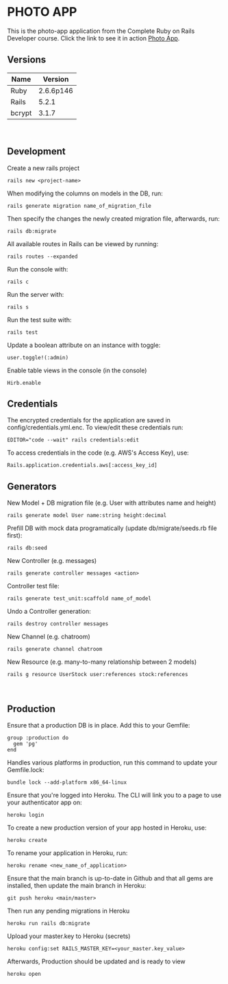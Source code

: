 # PHOTO APP

This is the photo-app application from the Complete Ruby on Rails Developer course. Click the link to see it in action [Photo App]().

## Versions

| Name             | Version                |
|------------------|------------------------|
| Ruby             | 2.6.6p146              |
| Rails            | 5.2.1                  |
| bcrypt           | 3.1.7                  |
&nbsp;

## Development

Create a new rails project

```console
rails new <project-name>
```

When modifying the columns on models in the DB, run:

```console
rails generate migration name_of_migration_file
```

Then specify the changes the newly created migration file, afterwards, run:

```console
rails db:migrate
```

All available routes in Rails can be viewed by running:

```console
rails routes --expanded
```

Run the console with:

```console
rails c
```

Run the server with:

```console
rails s
```

Run the test suite with:

```console
rails test
```

Update a boolean attribute on an instance with toggle:

```console
user.toggle!(:admin)
```

Enable table views in the console (in the console)

```console
Hirb.enable
```

## Credentials

The encrypted credentials for the application are saved in config/credentials.yml.enc. To view/edit these credentials run:

```console
EDITOR="code --wait" rails credentials:edit
```

To access credentials in the code (e.g. AWS's Access Key), use:

```console
Rails.application.credentials.aws[:access_key_id]
```

## Generators

New Model + DB migration file (e.g. User with attributes name and height)

```console
rails generate model User name:string height:decimal
```

Prefill DB with mock data programatically (update db/migrate/seeds.rb file first):

```console
rails db:seed
```

New Controller (e.g. messages)

```console
rails generate controller messages <action>
```

Controller test file:

```console
rails generate test_unit:scaffold name_of_model
```

Undo a Controller generation:

```console
rails destroy controller messages
```

New Channel (e.g. chatroom)

```console
rails generate channel chatroom
```

New Resource (e.g. many-to-many relationship between 2 models)

```console
rails g resource UserStock user:references stock:references
```

&nbsp;

## Production

Ensure that a production DB is in place. Add this to your Gemfile:

```console
group :production do
  gem 'pg'
end
```

Handles various platforms in production, run this command to update your Gemfile.lock:

```console
bundle lock --add-platform x86_64-linux
```

Ensure that you're logged into Heroku. The CLI will link you to a page to use your authenticator app on:

```console
heroku login
```

To create a new production version of your app hosted in Heroku, use:

```console
heroku create
```

To rename your application in Heroku, run:

```console
heroku rename <new_name_of_application>
```

Ensure that the main branch is up-to-date in Github and that all gems are installed, then update the main branch in Heroku:

```console
git push heroku <main/master>
```

Then run any pending migrations in Heroku

```console
heroku run rails db:migrate
```

Upload your master.key to Heroku (secrets)

```console
heroku config:set RAILS_MASTER_KEY=<your_master.key_value>
```

Afterwards, Production should be updated and is ready to view

```console
heroku open
```
